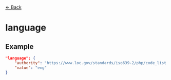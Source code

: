---
---

<br>

<a href="javascript:history.back()">← Back</a>

# language

<template>
    <div v-if="this.lifecycle.description" id = "container">
      <p class="larger-text">{{this.lifecycle.description.properties.language.description}}</p>
      <p >Expected Type: <strong>{{this.lifecycle.description.properties.language.type}}</strong></p>
    <table id ="property-table">
        <tr>
            <th>Property</th>
            <th>Expected Type</th>
            <th>Required</th>
            <th>Description</th>
        </tr>
        <tr v-for="item, index in this.lifecycle.description.properties.language.properties" :key="index">
            <td>{{index}}</td>
            <td>{{item.type}}</td>
            <td></td>
            <td>{{item.description}}</td>
        </tr>
    </table> 
    </div>
</template>

<script>
import axios from 'axios'


export default {

    data() {
        return {
          schema: [],
          core: [],
          access: [],
          tags: [],
          considerations: [],
          resources: [],
          lifecycle: [],
        }
    },
    methods: {
        whatsUp(){
          console.log(this.access)
        }
    },
    computed: {
        data() {
            return this.$page.frontmatter
        }
    },
    created() {
        //returns a promise
        axios.get("https://raw.githubusercontent.com/bplmaps/data-description-schema/master/schema.json")
            .then(response => {
                this.schema = response.data.properties
                this.core = response.data.properties.core.properties
                this.access = response.data.properties.access
                this.tags = response.data.properties.tags.properties
                this.considerations = response.data.properties.considerations.properties
                this.resources = response.data.properties.resources.properties
                this.lifecycle = response.data.properties.lifecycle.properties
            }).catch(err => {
                console.log(err)
            })
    }
}
</script>

<style lang="stylus">

table#property-table
  width:100%

p.larger-text
  font-size 120%

</style>

## Example 

``` json
"language": {
	"authority": "https://www.loc.gov/standards/iso639-2/php/code_list.php",
	"value": "eng"
}
```